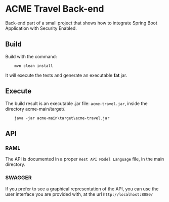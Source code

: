 # ACME Travel Back-end
Back-end part of a small project that shows how to integrate Spring Boot Application with Security Enabled.

## Build
Build with the command:
```shell
	mvn clean install
```
It will execute the tests and generate an executable **fat** jar.

## Execute
The build result is an executable .jar file: `acme-travel.jar`, inside the directory acme-main/target/.

```shell
	java -jar acme-main\target\acme-travel.jar
``` 

## API
### RAML
The API is documented in a proper `Rest API Model Language` file, in the main directory.

### SWAGGER
If you prefer to see a graphical representation of the API, you can use the user interface you are provided with, at the url `http://localhost:8080/` 